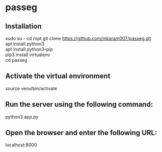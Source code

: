 # passeg
## Installation
sudo su - 
cd /opt
git clone https://github.com/mkaram007/passeg.git  
apt install python3  
apt install python3-pip  
pip3 install virtualenv  
cd passeg
## Activate the virtual environment
source venv/bin/activate  
## Run the server using the following command:
python3 app.py  
## Open the browser and enter the following URL:  
  localhost:8000

